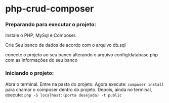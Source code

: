 # php-crud-composer

### Preparando para executar o projeto:
Instale o PHP, MySql e Composer.

Crie Seu banco de dados de acordo com o arquivo db.sql

conecte o projeto ao seu banco alterando o arquivo config/database.php com as informações do seu banco

### Iniciando o projeto:
Abra o terminal.
Entre na pasta do projeto.
Agora execute: `composer install`  para chamar o composer dentro do projeto.
Depois, ainda no terminal, execute: `php -S localhost:(porta desejada) -t public`